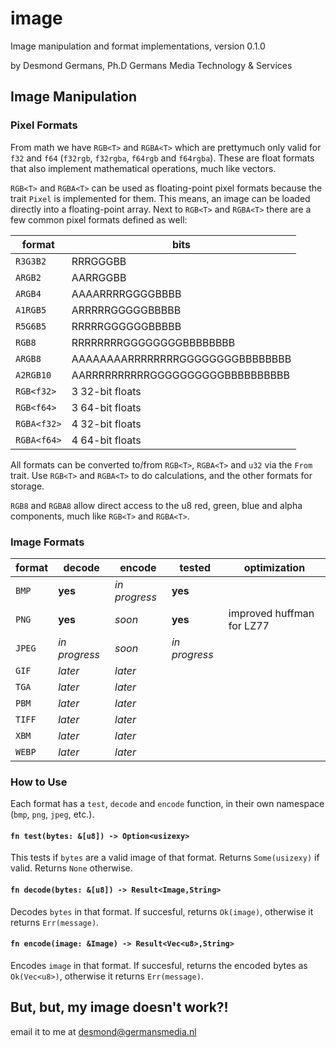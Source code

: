 # image

Image manipulation and format implementations, version 0.1.0

by Desmond Germans, Ph.D
Germans Media Technology & Services

## Image Manipulation

### Pixel Formats

From math we have `RGB<T>` and `RGBA<T>` which are prettymuch only valid for `f32` and `f64` (`f32rgb`, `f32rgba`, `f64rgb` and `f64rgba`). These are float formats that also implement mathematical operations, much like vectors.

`RGB<T>` and `RGBA<T>` can be used as floating-point pixel formats because the trait `Pixel` is implemented for them. This means, an image can be loaded directly into a floating-point array. Next to `RGB<T>` and `RGBA<T>` there are a few common pixel formats defined as well:

format      | bits
------------|-----
`R3G3B2`    | RRRGGGBB
`ARGB2`     | AARRGGBB
`ARGB4`     | AAAARRRRGGGGBBBB
`A1RGB5`    | ARRRRRGGGGGBBBBB
`R5G6B5`    | RRRRRGGGGGGBBBBB
`RGB8`      | RRRRRRRRGGGGGGGGBBBBBBBB
`ARGB8`     | AAAAAAAARRRRRRRRGGGGGGGGBBBBBBBB
`A2RGB10`   | AARRRRRRRRRRGGGGGGGGGGBBBBBBBBBB
`RGB<f32>`  | 3 32-bit floats
`RGB<f64>`  | 3 64-bit floats
`RGBA<f32>` | 4 32-bit floats
`RGBA<f64>` | 4 64-bit floats 

All formats can be converted to/from `RGB<T>`, `RGBA<T>` and `u32` via the `From` trait. Use `RGB<T>` and `RGBA<T>` to do calculations, and the other formats for storage.

`RGB8` and `RGBA8` allow direct access to the u8 red, green, blue and alpha components, much like `RGB<T>` and `RGBA<T>`.

### Image Formats

format   | decode         | encode        | tested        | optimization
---------|----------------|---------------|---------------|-------------
`BMP`    | **yes**        | *in progress* | **yes**       |
`PNG`    | **yes**        | *soon*        | **yes**       | improved huffman for LZ77
`JPEG`   | *in progress*  | *soon*        | *in progress* |
`GIF`    | *later*        | *later*       |               |
`TGA`    | *later*        | *later*       |               |
`PBM`    | *later*        | *later*       |               |
`TIFF`   | *later*        | *later*       |               |
`XBM`    | *later*        | *later*       |               |
`WEBP`   | *later*        | *later*       |               |

### How to Use

Each format has a `test`, `decode` and `encode` function, in their own namespace (`bmp`, `png`, `jpeg`, etc.).

#### `fn test(bytes: &[u8]) -> Option<usizexy>`

This tests if `bytes` are a valid image of that format. Returns `Some(usizexy)` if valid. Returns `None` otherwise.

#### `fn decode(bytes: &[u8]) -> Result<Image,String>`

Decodes `bytes` in that format. If succesful, returns `Ok(image)`, otherwise it returns `Err(message)`.

#### `fn encode(image: &Image) -> Result<Vec<u8>,String>`

Encodes `image` in that format. If succesful, returns the encoded bytes as `Ok(Vec<u8>)`, otherwise it returns `Err(message)`.

## But, but, my image doesn't work?!

email it to me at desmond@germansmedia.nl
